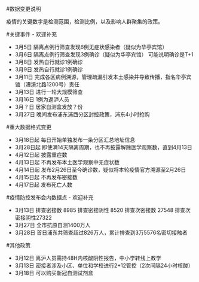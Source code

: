 #数据变更说明

疫情的关键数字是检测范围，检测比例，以及影响人群聚集的政策。

#关键事件 - 欢迎补充
- 3月5日 隔离点例行筛查发现6例无症状感染者（疑似为华亭宾馆）
- 3月6日 隔离点例行筛查发现3例确诊（疑似为华亭宾馆） 可能说明确诊是T+1
- 3月8日 发热自行就诊1例确诊
- 3月9日 发热自行就诊1例确诊
- 3月11日 完成各区病例溯源，管理疏漏引发本土感染并导致传播，指名华亭宾馆（漕溪北路1200号）责任
- 3月13日 进行一轮大规模筛查
- 3月16日 1例为返沪人员
- 3月？日 居家自测盒发放？份
- 3月27日 晚间发布浦东浦西分区封控政策，浦东4小时抢购

#重大数据格式变更
- 3月18日起 每日开始单独发布一条分区汇总地址信息
- 3月28日起 即使满14天隔离周期，也不再披露解除医学观察数，直到4月13日
- 4月12日起 披露重症数
- 4月13日起 不再发布本土医学观察中无症状数
- 4月14日起 发布2月26日至今确诊数，疑似将本轮疫情官方溯源至2月26日
- 4月15日起 不再发布密接数
- 4月17日起 发布死亡人数

#疫情防控发布会内数据点 - 欢迎补充
- 3月13日 排查密接数 8985 排查密接阴性 8520 排查次密接数 27548 排查次密接阴性27322
- 3月27日 全市抗原自测1400万人
- 3月28日 首日浦东共筛查超过826万人，累计排查到3万5576名密切接触者

#其他政策
- 3月12日 离沪人员需持48H内核酸阴性报告，中小学转线上教学
- 3月13日 密接者涉及小区、单位和学校进行2+12管控（2次间隔24小时核酸）
- 3月18日 可以购买新冠自测试剂盒
